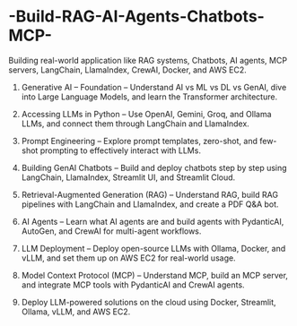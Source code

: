 # -Build-RAG-AI-Agents-Chatbots-MCP-
Building real-world application like RAG systems, Chatbots, AI agents, MCP servers, LangChain, LlamaIndex, CrewAI, Docker, and AWS EC2.

1. Generative AI – Foundation – Understand AI vs ML vs DL vs GenAI, dive into Large Language Models, and learn the Transformer architecture.

2. Accessing LLMs in Python – Use OpenAI, Gemini, Groq, and Ollama LLMs, and connect them through LangChain and LlamaIndex.

3. Prompt Engineering – Explore prompt templates, zero-shot, and few-shot prompting to effectively interact with LLMs.

4. Building GenAI Chatbots – Build and deploy chatbots step by step using LangChain, LlamaIndex, Streamlit UI, and Streamlit Cloud.

5. Retrieval-Augmented Generation (RAG) – Understand RAG, build RAG pipelines with LangChain and LlamaIndex, and create a PDF Q&A bot.

6. AI Agents – Learn what AI agents are and build agents with PydanticAI, AutoGen, and CrewAI for multi-agent workflows.

7. LLM Deployment – Deploy open-source LLMs with Ollama, Docker, and vLLM, and set them up on AWS EC2 for real-world usage.

8. Model Context Protocol (MCP) – Understand MCP, build an MCP server, and integrate MCP tools with PydanticAI and CrewAI agents.

9. Deploy LLM-powered solutions on the cloud using Docker, Streamlit, Ollama, vLLM, and AWS EC2.

